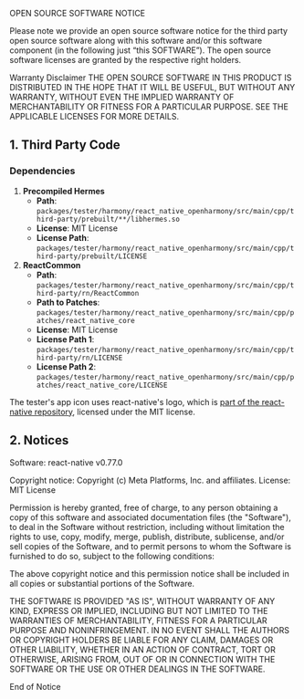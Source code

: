 OPEN SOURCE SOFTWARE NOTICE

Please note we provide an open source software notice for the third party open source software along with this software and/or this software component (in the following just “this SOFTWARE”). The open source software licenses are granted by the respective right holders.

Warranty Disclaimer
THE OPEN SOURCE SOFTWARE IN THIS PRODUCT IS DISTRIBUTED IN THE HOPE THAT IT WILL BE USEFUL, BUT WITHOUT ANY WARRANTY, WITHOUT EVEN THE IMPLIED WARRANTY OF MERCHANTABILITY OR FITNESS FOR A PARTICULAR PURPOSE. SEE THE APPLICABLE LICENSES FOR MORE DETAILS.

## 1. Third Party Code

### Dependencies

1. **Precompiled Hermes**
   - **Path**: `packages/tester/harmony/react_native_openharmony/src/main/cpp/third-party/prebuilt/**/libhermes.so`
   - **License**: MIT License
   - **License Path**: `packages/tester/harmony/react_native_openharmony/src/main/cpp/third-party/prebuilt/LICENSE`
2. **ReactCommon**
   - **Path**: `packages/tester/harmony/react_native_openharmony/src/main/cpp/third-party/rn/ReactCommon`
   - **Path to Patches**: `packages/tester/harmony/react_native_openharmony/src/main/cpp/patches/react_native_core`
   - **License**: MIT License
   - **License Path 1**: `packages/tester/harmony/react_native_openharmony/src/main/cpp/third-party/rn/LICENSE`
   - **License Path 2**: `packages/tester/harmony/react_native_openharmony/src/main/cpp/patches/react_native_core/LICENSE`

The tester's app icon uses react-native's logo, which is [part of the react-native repository](https://github.com/facebook/react-native/blob/main/packages/react-native/Libraries/NewAppScreen/components/logo.png), licensed under the MIT license.

## 2. Notices
Software: react-native v0.77.0

Copyright notice:
Copyright (c) Meta Platforms, Inc. and affiliates.
License: MIT License

Permission is hereby granted, free of charge, to any person obtaining a copy
of this software and associated documentation files (the "Software"), to deal
in the Software without restriction, including without limitation the rights
to use, copy, modify, merge, publish, distribute, sublicense, and/or sell
copies of the Software, and to permit persons to whom the Software is
furnished to do so, subject to the following conditions:

The above copyright notice and this permission notice shall be included in all
copies or substantial portions of the Software.

THE SOFTWARE IS PROVIDED "AS IS", WITHOUT WARRANTY OF ANY KIND, EXPRESS OR
IMPLIED, INCLUDING BUT NOT LIMITED TO THE WARRANTIES OF MERCHANTABILITY,
FITNESS FOR A PARTICULAR PURPOSE AND NONINFRINGEMENT. IN NO EVENT SHALL THE
AUTHORS OR COPYRIGHT HOLDERS BE LIABLE FOR ANY CLAIM, DAMAGES OR OTHER
LIABILITY, WHETHER IN AN ACTION OF CONTRACT, TORT OR OTHERWISE, ARISING FROM,
OUT OF OR IN CONNECTION WITH THE SOFTWARE OR THE USE OR OTHER DEALINGS IN THE
SOFTWARE.

End of Notice
